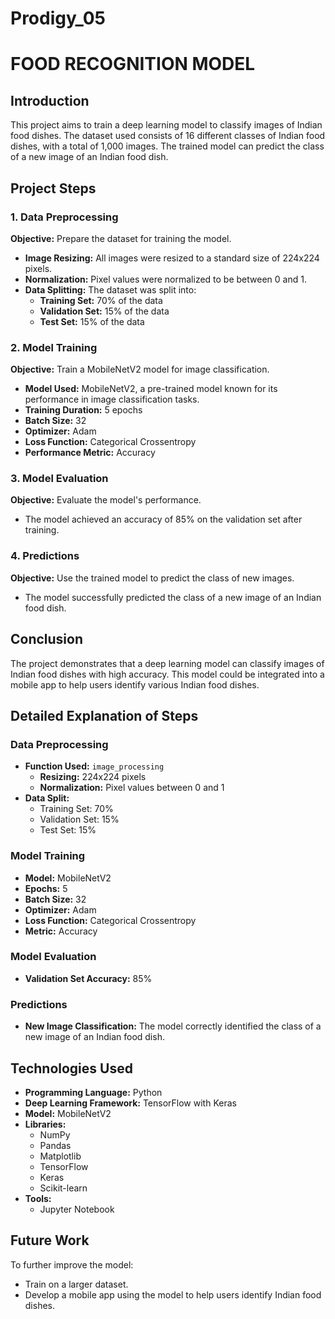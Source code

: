 # Prodigy_05

# FOOD RECOGNITION MODEL

## Introduction

This project aims to train a deep learning model to classify images of Indian food dishes. The dataset used consists of 16 different classes of Indian food dishes, with a total of 1,000 images. The trained model can predict the class of a new image of an Indian food dish.

## Project Steps

### 1. Data Preprocessing

**Objective:** Prepare the dataset for training the model.

- **Image Resizing:** All images were resized to a standard size of 224x224 pixels.
- **Normalization:** Pixel values were normalized to be between 0 and 1.
- **Data Splitting:** The dataset was split into:
  - **Training Set:** 70% of the data
  - **Validation Set:** 15% of the data
  - **Test Set:** 15% of the data

### 2. Model Training

**Objective:** Train a MobileNetV2 model for image classification.

- **Model Used:** MobileNetV2, a pre-trained model known for its performance in image classification tasks.
- **Training Duration:** 5 epochs
- **Batch Size:** 32
- **Optimizer:** Adam
- **Loss Function:** Categorical Crossentropy
- **Performance Metric:** Accuracy

### 3. Model Evaluation

**Objective:** Evaluate the model's performance.

- The model achieved an accuracy of 85% on the validation set after training.

### 4. Predictions

**Objective:** Use the trained model to predict the class of new images.

- The model successfully predicted the class of a new image of an Indian food dish.

## Conclusion

The project demonstrates that a deep learning model can classify images of Indian food dishes with high accuracy. This model could be integrated into a mobile app to help users identify various Indian food dishes.

## Detailed Explanation of Steps

### Data Preprocessing
- **Function Used:** `image_processing`
  - **Resizing:** 224x224 pixels
  - **Normalization:** Pixel values between 0 and 1
- **Data Split:**
  - Training Set: 70%
  - Validation Set: 15%
  - Test Set: 15%

### Model Training
- **Model:** MobileNetV2
- **Epochs:** 5
- **Batch Size:** 32
- **Optimizer:** Adam
- **Loss Function:** Categorical Crossentropy
- **Metric:** Accuracy

### Model Evaluation
- **Validation Set Accuracy:** 85%

### Predictions
- **New Image Classification:** The model correctly identified the class of a new image of an Indian food dish.

## Technologies Used

- **Programming Language:** Python
- **Deep Learning Framework:** TensorFlow with Keras
- **Model:** MobileNetV2
- **Libraries:**
  - NumPy
  - Pandas
  - Matplotlib
  - TensorFlow
  - Keras
  - Scikit-learn
- **Tools:**
  - Jupyter Notebook

## Future Work

To further improve the model:
- Train on a larger dataset.
- Develop a mobile app using the model to help users identify Indian food dishes.

